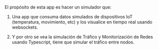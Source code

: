El propósito de esta app es hacer un simulador que: 

1. Una app que consuma datos simulados de dispositivos IoT (temperatura, movimiento, etc) y los visualice en tiempo real usando websockets.

2. Y por otro se vea la simulación de Tráfico y Monitorización de Redes usando Typescript, tiene que simular el tráfico entre nodos. 